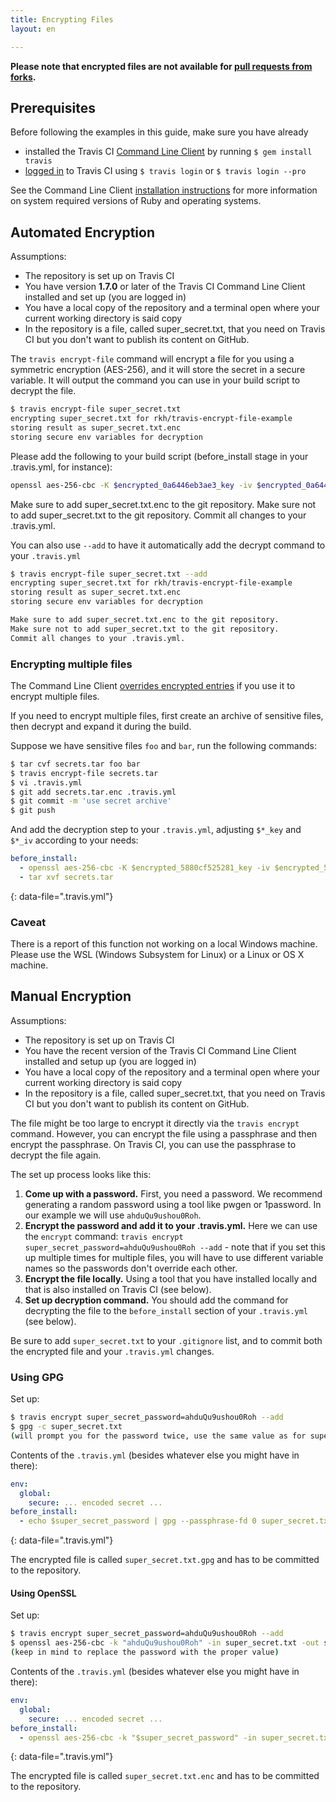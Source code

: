 ```yaml
---
title: Encrypting Files
layout: en

---
```


**Please note that encrypted files are not available for [pull requests from forks](/user/pull-requests#Pull-Requests-and-Security-Restrictions).**

<div id="toc"></div>

## Prerequisites

Before following the examples in this guide, make sure you have already

- installed the Travis CI [Command Line Client](https://github.com/travis-ci/travis.rb#readme) by running `$ gem install travis`
- [logged in](https://github.com/travis-ci/travis.rb#login) to Travis CI
  using `$ travis login` or `$ travis login --pro`

See the Command Line Client [installation instructions](https://github.com/travis-ci/travis.rb#installation) for more information on system required versions of Ruby and operating systems.

## Automated Encryption

Assumptions:

- The repository is set up on Travis CI
- You have version **1.7.0** or later of the Travis CI Command Line Client installed and set up (you are logged in)
- You have a local copy of the repository and a terminal open where your current working directory is said copy
- In the repository is a file, called super_secret.txt, that you need on Travis CI but you don't want to publish its content on GitHub.

The `travis encrypt-file` command will encrypt a file for you using a symmetric encryption (AES-256), and it will store the secret in a secure variable. It will output the command you can use in your build script to decrypt the file.

```bash
$ travis encrypt-file super_secret.txt
encrypting super_secret.txt for rkh/travis-encrypt-file-example
storing result as super_secret.txt.enc
storing secure env variables for decryption
```

Please add the following to your build script (before_install stage in your .travis.yml, for instance):

```bash
openssl aes-256-cbc -K $encrypted_0a6446eb3ae3_key -iv $encrypted_0a6446eb3ae3_iv -in super_secret.txt.enc -out super_secret.txt -d
```

Make sure to add super_secret.txt.enc to the git repository.
Make sure not to add super_secret.txt to the git repository.
Commit all changes to your .travis.yml.

You can also use `--add` to have it automatically add the decrypt command to your `.travis.yml`

```bash
$ travis encrypt-file super_secret.txt --add
encrypting super_secret.txt for rkh/travis-encrypt-file-example
storing result as super_secret.txt.enc
storing secure env variables for decryption

Make sure to add super_secret.txt.enc to the git repository.
Make sure not to add super_secret.txt to the git repository.
Commit all changes to your .travis.yml.
```

### Encrypting multiple files

The Command Line Client [overrides encrypted entries](https://github.com/travis-ci/travis.rb/issues/239) if you use it to encrypt multiple files.

If you need to encrypt multiple files, first create an archive of sensitive files, then decrypt and expand it during the build.

Suppose we have sensitive files `foo` and `bar`, run the following commands:

```bash
$ tar cvf secrets.tar foo bar
$ travis encrypt-file secrets.tar
$ vi .travis.yml
$ git add secrets.tar.enc .travis.yml
$ git commit -m 'use secret archive'
$ git push
```

And add the decryption step to your `.travis.yml`, adjusting `$*_key` and `$*_iv` according to your needs:

```yaml
before_install:
  - openssl aes-256-cbc -K $encrypted_5880cf525281_key -iv $encrypted_5880cf525281_iv -in secrets.tar.enc -out secrets.tar -d
  - tar xvf secrets.tar
```
{: data-file=".travis.yml"}

### Caveat

There is a report of this function not working on a local Windows machine. Please use the WSL (Windows Subsystem for Linux) or a Linux or OS X machine.

## Manual Encryption

Assumptions:

- The repository is set up on Travis CI
- You have the recent version of the Travis CI Command Line Client installed and setup up (you are logged in)
- You have a local copy of the repository and a terminal open where your current working directory is said copy
- In the repository is a file, called super_secret.txt, that you need on Travis CI but you don't want to publish its content on GitHub.

The file might be too large to encrypt it directly via the `travis encrypt` command. However, you can encrypt the file using a passphrase and then encrypt the passphrase. On Travis CI, you can use the passphrase to decrypt the file again.

The set up process looks like this:

1. **Come up with a password.** First, you need a password. We recommend generating a random password using a tool like pwgen or 1password. In our example we will use `ahduQu9ushou0Roh`.
2. **Encrypt the password and add it to your .travis.yml.** Here we can use the `encrypt` command: `travis encrypt super_secret_password=ahduQu9ushou0Roh --add` - note that if you set this up multiple times for multiple files, you will have to use different variable names so the passwords don't override each other.
3. **Encrypt the file locally.** Using a tool that you have installed locally and that is also installed on Travis CI (see below).
4. **Set up decryption command.** You should add the command for decrypting the file to the `before_install` section of your `.travis.yml` (see below).

Be sure to add `super_secret.txt` to your `.gitignore` list, and to commit both the encrypted file and your `.travis.yml` changes.

### Using GPG

Set up:

```bash
$ travis encrypt super_secret_password=ahduQu9ushou0Roh --add
$ gpg -c super_secret.txt
(will prompt you for the password twice, use the same value as for super_secret_password above)
```

Contents of the `.travis.yml` (besides whatever else you might have in there):

```yaml
env:
  global:
    secure: ... encoded secret ...
before_install:
  - echo $super_secret_password | gpg --passphrase-fd 0 super_secret.txt.gpg
```
{: data-file=".travis.yml"}

The encrypted file is called `super_secret.txt.gpg` and has to be committed to the repository.

#### Using OpenSSL

Set up:

```bash
$ travis encrypt super_secret_password=ahduQu9ushou0Roh --add
$ openssl aes-256-cbc -k "ahduQu9ushou0Roh" -in super_secret.txt -out super_secret.txt.enc
(keep in mind to replace the password with the proper value)
```

Contents of the `.travis.yml` (besides whatever else you might have in there):

```yaml
env:
  global:
    secure: ... encoded secret ...
before_install:
  - openssl aes-256-cbc -k "$super_secret_password" -in super_secret.txt.enc -out super_secret.txt -d
```
{: data-file=".travis.yml"}

The encrypted file is called `super_secret.txt.enc` and has to be committed to the repository.
